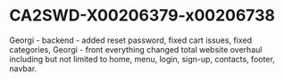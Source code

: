 # CA2SWD-X00206379-x00206738
Georgi - backend - added reset password, fixed cart issues, fixed categories, 
Georgi - front everything changed total website overhaul including but not limited to home, menu, login, sign-up, contacts, footer, navbar.